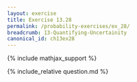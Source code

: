 ```yaml
---
layout: exercise
title: Exercise 13.28
permalink: /probability-exercises/ex_28/
breadcrumb: 13-Quantifying-Uncertainity
canonical_id: ch13ex28
---
```


{% include mathjax_support %}
<div id="hiddden">{% include_relative question.md %}</div>